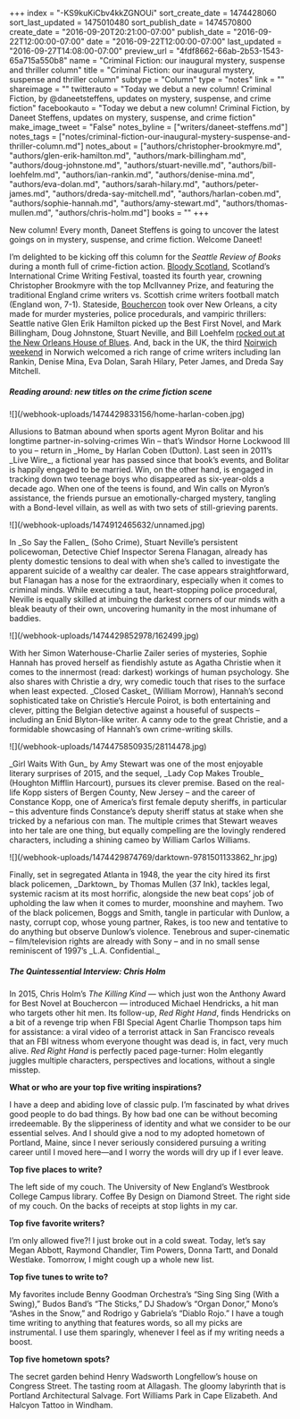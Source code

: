 +++
index = "-KS9kuKiCbv4kkZGNOUi"
sort_create_date = 1474428060
sort_last_updated = 1475010480
sort_publish_date = 1474570800
create_date = "2016-09-20T20:21:00-07:00"
publish_date = "2016-09-22T12:00:00-07:00"
date = "2016-09-22T12:00:00-07:00"
last_updated = "2016-09-27T14:08:00-07:00"
preview_url = "4fdf8662-66ab-2b53-1543-65a715a550b8"
name = "Criminal Fiction: our inaugural mystery, suspense and thriller column"
title = "Criminal Fiction: our inaugural mystery, suspense and thriller column"
subtype = "Column"
type = "notes"
link = ""
shareimage = ""
twitterauto = "Today we debut a new column! Criminal Fiction, by @daneetsteffens, updates on mystery, suspense, and crime fiction"
facebookauto = "Today we debut a new column! Criminal Fiction, by Daneet Steffens, updates on mystery, suspense, and crime fiction"
make_image_tweet = "False"
notes_byline = ["writers/daneet-steffens.md"]
notes_tags = ["notes/criminal-fiction-our-inaugural-mystery-suspense-and-thriller-column.md"]
notes_about = ["authors/christopher-brookmyre.md", "authors/glen-erik-hamilton.md", "authors/mark-billingham.md", "authors/doug-johnstone.md", "authors/stuart-neville.md", "authors/bill-loehfelm.md", "authors/ian-rankin.md", "authors/denise-mina.md", "authors/eva-dolan.md", "authors/sarah-hilary.md", "authors/peter-james.md", "authors/dreda-say-mitchell.md", "authors/harlan-coben.md", "authors/sophie-hannah.md", "authors/amy-stewart.md", "authors/thomas-mullen.md", "authors/chris-holm.md"]
books = ""
+++
<p class="intro">New column! Every month, Daneet Steffens is going to uncover the latest goings on in mystery, suspense, and crime fiction. Welcome Daneet!</p>

I’m delighted to be kicking off this column for the _Seattle Review of Books_ during a month full of crime-fiction action. [Bloody Scotland](https://www.bloodyscotland.com/), Scotland’s International Crime Writing Festival, toasted its fourth year, crowning Christopher Brookmyre with the top McIlvanney Prize, and featuring the traditional England crime writers vs. Scottish crime writers football match (England won, 7-1). Stateside, [Bouchercon](http://www.bouchercon.com/) took over New Orleans, a city made for murder mysteries, police procedurals, and vampiric thrillers: Seattle native Glen Erik Hamilton picked up the Best First Novel, and Mark Billingham, Doug Johnstone, Stuart Neville, and Bill Loehfelm <a href="https://www.youtube.com/watch?v=C8Yq1RirPC0" title="British writers Mark Billingham Stuart Neville &amp;amp; Doug Johnstone at New Orleans House of Blues - YouTube">rocked out at the New Orleans House of Blues</a>. And, back in the UK, the third [Noirwich weekend](https://noirwich.co.uk/) in Norwich welcomed a rich range of crime writers including Ian Rankin, Denise Mina, Eva Dolan, Sarah Hilary, Peter James, and Dreda Say Mitchell. 

<div class="break"></div>

<h5>Reading around: new titles on the crime fiction scene</h5>

<p class="noindent">
<p class="image-left">![](/webhook-uploads/1474429833156/home-harlan-coben.jpg)</p>Allusions to Batman abound when sports agent Myron Bolitar and his longtime partner-in-solving-crimes Win – that’s Windsor Horne Lockwood III to you – return in _Home_ by Harlan Coben (Dutton). Last seen in 2011’s _Live Wire_, a fictional year has passed since that book’s events, and Bolitar is happily engaged to be married. Win, on the other hand, is engaged in tracking down two teenage boys who disappeared as six-year-olds a decade ago. When one of the teens is found, and Win calls on Myron’s assistance, the friends pursue an emotionally-charged mystery, tangling with a Bond-level villain, as well as with two sets of still-grieving parents.</p>

<div class="break"></div>

<p class="image-left">![](/webhook-uploads/1474912465632/unnamed.jpg)</p>In _So Say the Fallen_ (Soho Crime), Stuart Neville’s persistent policewoman, Detective Chief Inspector Serena Flanagan, already has plenty domestic tensions to deal with when she’s called to investigate the apparent suicide of a wealthy car dealer. The case appears straightforward, but Flanagan has a nose for the extraordinary, especially when it comes to criminal minds. While executing a taut, heart-stopping police procedural, Neville is equally skilled at imbuing the darkest corners of our minds with a bleak beauty of their own, uncovering humanity in the most inhumane of baddies. 

<div class="break"></div>

<p class="image-left">![](/webhook-uploads/1474429852978/162499.jpg)</p>With her Simon Waterhouse-Charlie Zailer series of mysteries, Sophie Hannah has proved herself as fiendishly astute as Agatha Christie when it comes to the innermost (read: darkest) workings of human psychology. She also shares with Christie a dry, wry comedic touch that rises to the surface when least expected. _Closed Casket_ (William Morrow), Hannah’s second sophisticated take on Christie’s Hercule Poirot, is both entertaining and clever, pitting the Belgian detective against a houseful of suspects – including an Enid Blyton-like writer. A canny ode to the great Christie, and a formidable showcasing of Hannah’s own crime-writing skills. 

<div class="break"></div>

<p class="image-left">![](/webhook-uploads/1474475850935/28114478.jpg)</p>_Girl Waits With Gun_ by Amy Stewart was one of the most enjoyable literary surprises of 2015, and the sequel, _Lady Cop Makes Trouble_ (Houghton Mifflin Harcourt), pursues its clever premise. Based on the real-life Kopp sisters of Bergen County, New Jersey – and the career of Constance Kopp, one of America’s first female deputy sheriffs, in particular – this adventure finds Constance’s deputy sheriff status at stake when she tricked by a nefarious con man. The multiple crimes that Stewart weaves into her tale are one thing, but equally compelling are the lovingly rendered characters, including a shining cameo by William Carlos Williams. 

<div class="break"></div>

<p class="image-left">![](/webhook-uploads/1474429874769/darktown-9781501133862_hr.jpg)</p>Finally, set in segregated Atlanta in 1948, the year the city hired its first black policemen, _Darktown_ by Thomas Mullen (37 Ink), tackles legal, systemic racism at its most horrific, alongside the new beat cops’ job of upholding the law when it comes to murder, moonshine and mayhem. Two of the black policemen, Boggs and Smith, tangle in particular with Dunlow, a nasty, corrupt cop, whose young partner, Rakes, is too new and tentative to do anything but observe Dunlow’s violence. Tenebrous and super-cinematic – film/television rights are already with Sony – and in no small sense reminiscent of 1997’s _L.A. Confidential._

<div class="break"></div>

<h5>The Quintessential Interview: Chris Holm</h5>

In 2015, Chris Holm’s _The Killing Kind_ &mdash; which just won the Anthony Award for Best Novel at Bouchercon &mdash; introduced Michael Hendricks, a hit man who targets other hit men. Its follow-up, _Red Right Hand_, finds Hendricks on a bit of a revenge trip when FBI Special Agent Charlie Thompson taps him for assistance: a viral video of a terrorist attack in San Francisco reveals that an FBI witness whom everyone thought was dead is, in fact, very much alive. _Red Right Hand_ is perfectly paced page-turner: Holm elegantly juggles multiple characters, perspectives and locations, without a single misstep. 

<p class="noindent">
<strong>What or who are your top five writing inspirations?</strong>
</p>

<p class="noindent">
	I have a deep and abiding love of classic pulp. I’m fascinated by what drives good people to do bad things. By how bad one can be without becoming irredeemable. By the slipperiness of identity and what we consider to be our essential selves. And I should give a nod to my adopted hometown of Portland, Maine, since I never seriously considered pursuing a writing career until I moved here—and I worry the words will dry up if I ever leave.
</p>
<p class="noindent">
<strong>
	Top five places to write?
</strong></p>

<p class="noindent">
The left side of my couch. The University of New England’s Westbrook College Campus library. Coffee By Design on Diamond Street. The right side of my couch. On the backs of receipts at stop lights in my car.
</p>
<p class="noindent">
<strong>
	Top five favorite writers?	
</strong></p>

<p class="noindent">
I’m only allowed five?! I just broke out in a cold sweat. Today, let’s say Megan Abbott, Raymond Chandler, Tim Powers, Donna Tartt, and Donald Westlake. Tomorrow, I might cough up a whole new list.
</p>
<p class="noindent">
<strong>
	Top five tunes to write to?
</strong>
<p class="noindent"></p>
My favorites include Benny Goodman Orchestra’s “Sing Sing Sing (With a Swing),” Budos Band’s “The Sticks,” DJ Shadow’s “Organ Donor,” Mono’s “Ashes in the Snow,” and Rodrigo y Gabriela’s “Diablo Rojo.” I have a tough time writing to anything that features words, so all my picks are instrumental. I use them sparingly, whenever I feel as if my writing needs a boost.
</p>

<p class="noindent">
<strong>
Top five hometown spots?
</strong></p>

<p class="noindent">
The secret garden behind Henry Wadsworth Longfellow’s house on Congress Street. The tasting room at Allagash. The gloomy labyrinth that is Portland Architectural Salvage. Fort Williams Park in Cape Elizabeth. And Halcyon Tattoo in Windham.
</p>
